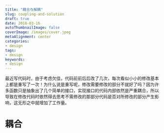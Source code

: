 ```yaml
---
title: "耦合与解耦"
slug: coupling-and-solution
draft: true
date: 2018-03-16
autoThumbnailImage: false
coverImage: /images/cover.jpeg
metaAlignment: center
categories:
- design
tags:
- design
keywords:
- design
---
```


最近写代码时，由于考虑欠佳，代码前前后后改了几次，每次看似小小的修改基本上都是重写了一次！为什么说是重写呢，修改需要修改的部分不就好了吗？因为许多函数只是抽象出了几个简单的接口，实现接口的代码内部依然是严重耦合，所以导致在修改代码时依然得去思考不需修改的那部分代码是否对所修改的部分产生影响，这无形之中就增加了工作量。

<!--more-->

# 耦合
